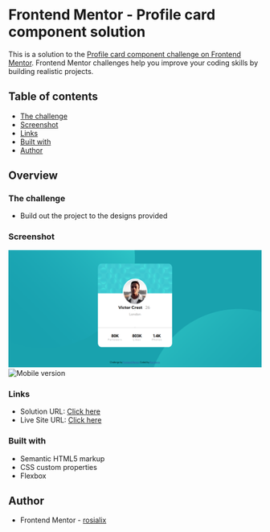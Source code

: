 # Frontend Mentor - Profile card component solution

This is a solution to the [Profile card component challenge on Frontend Mentor](https://www.frontendmentor.io/challenges/profile-card-component-cfArpWshJ). Frontend Mentor challenges help you improve your coding skills by building realistic projects.

## Table of contents

- [The challenge](#the-challenge)
- [Screenshot](#screenshot)
- [Links](#links)
- [Built with](#built-with)
- [Author](#author)

## Overview

### The challenge

- Build out the project to the designs provided

### Screenshot

![Web version](./images/Web_.png)
![Mobile version](./images/Mobile_.png)

### Links

- Solution URL: [Click here](https://github.com/rosialix/Profile-Card)
- Live Site URL: [Click here](https://rosialix.github.io/Profile-Card/)

### Built with

- Semantic HTML5 markup
- CSS custom properties
- Flexbox

## Author

- Frontend Mentor - [rosialix](https://www.frontendmentor.io/profile/rosialix)
